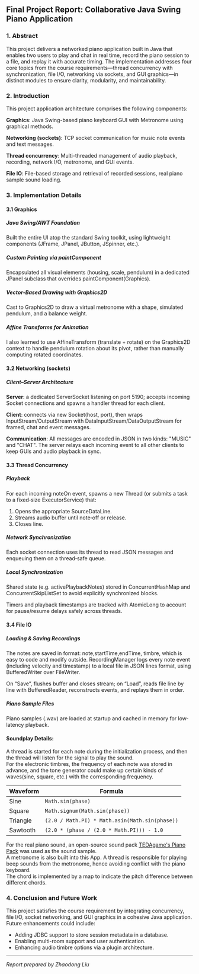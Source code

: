 ## Final Project Report: Collaborative Java Swing Piano Application

### 1. Abstract

This project delivers a networked piano application built in Java that enables two users to play and chat in real time, record the piano session to a file, and replay it with accurate timing. The implementation addresses four core topics from the course requirements—thread concurrency with synchronization, file I/O, networking via sockets, and GUI graphics—in distinct modules to ensure clarity, modularity, and maintainability.

### 2. Introduction

This project application architecture comprises the following components:

**Graphics**: Java Swing-based piano keyboard GUI with Metronome using graphical methods.

**Networking (sockets)**: TCP socket communication for music note events and text messages.

**Thread concurrency**: Multi-threaded management of audio playback, recording, network I/O, metronome, and GUI events.

**File IO**: File-based storage and retrieval of recorded sessions, real piano sample sound loading.

### 3. Implementation Details
#### 3.1 Graphics
##### Java Swing/AWT Foundation
Built the entire UI atop the standard Swing toolkit, using lightweight components (JFrame, JPanel, JButton, JSpinner, etc.).
##### Custom Painting via paintComponent
Encapsulated all visual elements (housing, scale, pendulum) in a dedicated JPanel subclass that overrides paintComponent(Graphics).
##### Vector-Based Drawing with Graphics2D
Cast to Graphics2D to draw a virtual metronome with a shape, simulated pendulum, and a balance weight. 
##### Affine Transforms for Animation
I also learned to use AffineTransform (translate + rotate) on the Graphics2D context to handle pendulum rotation about its pivot, rather than manually computing rotated coordinates.

#### 3.2 Networking (sockets)
##### Client–Server Architecture
**Server**: a dedicated ServerSocket listening on port 5190; accepts incoming Socket connections and spawns a handler thread for each client.

**Client**: connects via new Socket(host, port), then wraps InputStream/OutputStream with DataInputStream/DataOutputStream for framed, chat and event messages.

**Communication**: All messages are encoded in JSON in two kinds: "MUSIC" and "CHAT". The server relays each incoming event to all other clients to keep GUIs and audio playback in sync.

#### 3.3 Thread Concurrency
##### Playback
For each incoming noteOn event, spawns a new Thread (or submits a task to a fixed‐size ExecutorService) that:

1. Opens the appropriate SourceDataLine.
2. Streams audio buffer until note‐off or release.
3. Closes line.

##### Network Synchronization
Each socket connection uses its thread to read JSON messages and enqueuing them on a thread‐safe queue.
##### Local Synchronization
Shared state (e.g. activePlaybackNotes) stored in ConcurrentHashMap and ConcurrentSkipListSet to avoid explicitly synchronized blocks.

Timers and playback timestamps are tracked with AtomicLong to account for pause/resume delays safely across threads.

#### 3.4 File IO
##### Loading & Saving Recordings
The notes are saved in format: note,startTime,endTime, timbre, which is easy to code and modify outside. RecordingManager logs every note event (including velocity and timestamp) to a local file in JSON lines format, using BufferedWriter over FileWriter.

On “Save”, flushes buffer and closes stream; on “Load”, reads file line by line with BufferedReader, reconstructs events, and replays them in order.

##### Piano Sample Files
Piano samples (.wav) are loaded at startup and cached in memory for low‐latency playback. 




#### Soundplay Details: 
A thread is started for each note during the initialization process, and then the thread will listen for the signal to play the sound.
<br>
For the electronic timbres, the frequency of each note was stored in advance, and the tone generator could make up certain kinds of waves(sine, square, etc.) with the corresponding frequency. 

| Waveform | Formula                                        |
| -------- | ---------------------------------------------- |
| Sine     | `Math.sin(phase)`                              |
| Square   | `Math.signum(Math.sin(phase))`                 |
| Triangle | `(2.0 / Math.PI) * Math.asin(Math.sin(phase))` |
| Sawtooth | `(2.0 * (phase / (2.0 * Math.PI))) - 1.0`      |

For the real piano sound, an open-source sound pack [TEDAgame's Piano Pack](https://freesound.org/people/TEDAgame/packs/25405/) was used as the sound sample.
<br>
A metronome is also built into this App. A thread is responsible for playing beep sounds from the metronome, hence avoiding conflict with the piano keyboard.
<br>
The chord is implemented by a map to indicate the pitch difference between different chords.


### 4. Conclusion and Future Work

This project satisfies the course requirement by integrating concurrency, file I/O, socket networking, and GUI graphics in a cohesive Java application. Future enhancements could include:

* Adding JDBC support to store session metadata in a database.
* Enabling multi-room support and user authentication.
* Enhancing audio timbre options via a plugin architecture.

---

*Report prepared by Zhaodong Liu*
